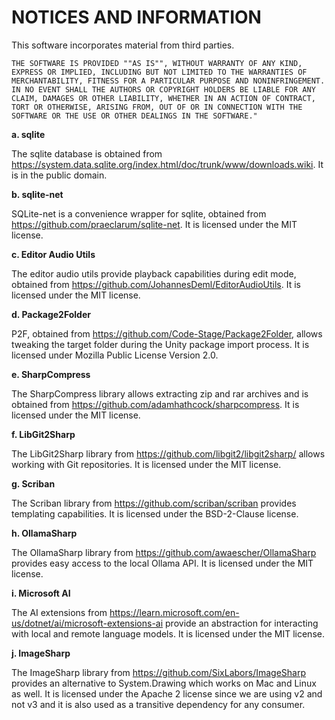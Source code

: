 # NOTICES AND INFORMATION

This software incorporates material from third parties. 

    THE SOFTWARE IS PROVIDED ""AS IS"", WITHOUT WARRANTY OF ANY KIND, EXPRESS OR IMPLIED, INCLUDING BUT NOT LIMITED TO THE WARRANTIES OF MERCHANTABILITY, FITNESS FOR A PARTICULAR PURPOSE AND NONINFRINGEMENT. IN NO EVENT SHALL THE AUTHORS OR COPYRIGHT HOLDERS BE LIABLE FOR ANY CLAIM, DAMAGES OR OTHER LIABILITY, WHETHER IN AN ACTION OF CONTRACT, TORT OR OTHERWISE, ARISING FROM, OUT OF OR IN CONNECTION WITH THE SOFTWARE OR THE USE OR OTHER DEALINGS IN THE SOFTWARE."

**a. sqlite**

The sqlite database is obtained from https://system.data.sqlite.org/index.html/doc/trunk/www/downloads.wiki. It is in the public domain.

**b. sqlite-net**

SQLite-net is a convenience wrapper for sqlite, obtained from https://github.com/praeclarum/sqlite-net. It is licensed under the MIT license.

**c. Editor Audio Utils**

The editor audio utils provide playback capabilities during edit mode, obtained from https://github.com/JohannesDeml/EditorAudioUtils. It is licensed under the MIT license.

**d. Package2Folder**

P2F, obtained from https://github.com/Code-Stage/Package2Folder, allows tweaking the target folder during the Unity package import process. It is licensed under Mozilla Public License Version 2.0. 

**e. SharpCompress**

The SharpCompress library allows extracting zip and rar archives and is obtained from https://github.com/adamhathcock/sharpcompress. It is licensed under the MIT license.

**f. LibGit2Sharp**

The LibGit2Sharp library from https://github.com/libgit2/libgit2sharp/ allows working with Git repositories. It is licensed under the MIT license.

**g. Scriban**

The Scriban library from https://github.com/scriban/scriban provides templating capabilities. It is licensed under the BSD-2-Clause license.

**h. OllamaSharp**

The OllamaSharp library from https://github.com/awaescher/OllamaSharp provides easy access to the local Ollama API. It is licensed under the MIT license.

**i. Microsoft AI**

The AI extensions from https://learn.microsoft.com/en-us/dotnet/ai/microsoft-extensions-ai provide an abstraction for interacting with local and remote language models. It is licensed under the MIT license.

**j. ImageSharp**

The ImageSharp library from https://github.com/SixLabors/ImageSharp provides an alternative to System.Drawing which works on Mac and Linux as well. It is licensed under the Apache 2 license since we are using v2 and not v3 and it is also used as a transitive dependency for any consumer.
